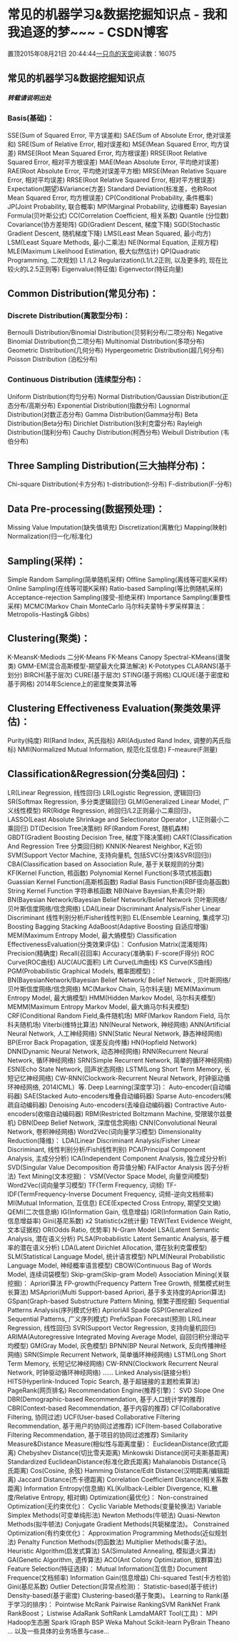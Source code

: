 
# 常见的机器学习&数据挖掘知识点 - 我和我追逐的梦~~~ - CSDN博客


置顶2015年08月21日 20:44:44[一只鸟的天空](https://me.csdn.net/heyongluoyao8)阅读数：16075



## 常见的机器学习&数据挖掘知识点
##### 转载请说明出处
### Basis(基础)：
SSE(Sum of Squared Error, 平方误差和)
SAE(Sum of Absolute Error, 绝对误差和)
SRE(Sum of Relative Error, 相对误差和)
MSE(Mean Squared Error, 均方误差)
RMSE(Root  Mean Squared Error, 均方根误差)
RRSE(Root Relative Squared Error, 相对平方根误差)
MAE(Mean Absolute Error, 平均绝对误差)
RAE(Root Absolute Error, 平均绝对误差平方根)
MRSE(Mean Relative Square Error, 相对平均误差)
RRSE(Root Relative Squared Error, 相对平方根误差)
Expectation(期望)&Variance(方差)
Standard Deviation(标准差，也称Root Mean Squared Error, 均方根误差)
CP(Conditional Probability, 条件概率)
JP(Joint Probability, 联合概率)
MP(Marginal Probability, 边缘概率)
Bayesian Formula(贝叶斯公式)
CC(Correlation Coefficient, 相关系数)
Quantile (分位数)
Covariance(协方差矩阵)
GD(Gradient Descent, 梯度下降)
SGD(Stochastic Gradient Descent, 随机梯度下降)
LMS(Least Mean Squared, 最小均方)
LSM(Least Square Methods, 最小二乘法)
NE(Normal Equation, 正规方程)
MLE(Maximum Likelihood Estimation, 极大似然估计)
QP(Quadratic Programming, 二次规划)
L1 /L2 Regularization(L1/L2正则, 以及更多的, 现在比较火的L2.5正则等)
Eigenvalue(特征值)
Eigenvector(特征向量)
## Common Distribution(常见分布)：
### Discrete Distribution(离散型分布)：
Bernoulli Distribution/Binomial Distribution(贝努利分布/二项分布)
Negative Binomial Distribution(负二项分布)
Multinomial Distribution(多项分布)
Geometric Distribution(几何分布)
Hypergeometric Distribution(超几何分布)
Poisson Distribution (泊松分布)
### Continuous Distribution (连续型分布)：
Uniform Distribution(均匀分布)
Normal Distribution/Gaussian Distribution(正态分布/高斯分布)
Exponential Distribution(指数分布)
Lognormal Distribution(对数正态分布)
Gamma Distribution(Gamma分布)
Beta Distribution(Beta分布)
Dirichlet Distribution(狄利克雷分布)
Rayleigh Distribution(瑞利分布)
Cauchy Distribution(柯西分布)
Weibull Distribution (韦伯分布)
## Three Sampling Distribution(三大抽样分布)：
Chi-square Distribution(卡方分布)
t-distribution(t-分布)
F-distribution(F-分布)
## Data Pre-processing(数据预处理)：
Missing Value Imputation(缺失值填充)
Discretization(离散化)
Mapping(映射)
Normalization(归一化/标准化)
## Sampling(采样)：
Simple Random Sampling(简单随机采样)
Offline Sampling(离线等可能K采样)
Online Sampling(在线等可能K采样)
Ratio-based Sampling(等比例随机采样)
Acceptance-rejection Sampling(接受-拒绝采样)
Importance Sampling(重要性采样)
MCMC(Markov Chain MonteCarlo 马尔科夫蒙特卡罗采样算法：Metropolis-Hasting& Gibbs)
## Clustering(聚类)：
K-MeansK-Mediods
二分K-Means
FK-Means
Canopy
Spectral-KMeans(谱聚类)
GMM-EM(混合高斯模型-期望最大化算法解决)
K-Pototypes
CLARANS(基于划分)
BIRCH(基于层次)
CURE(基于层次)
STING(基于网格)
CLIQUE(基于密度和基于网格)
2014年Science上的密度聚类算法等
## Clustering Effectiveness Evaluation(聚类效果评估)：
Purity(纯度)
RI(Rand Index, 芮氏指标)
ARI(Adjusted Rand Index, 调整的芮氏指标)
NMI(Normalized Mutual Information, 规范化互信息)
F-meaure(F测量)
## Classification&Regression(分类&回归)：
LR(Linear Regression, 线性回归)
LR(Logistic Regression, 逻辑回归)
SR(Softmax Regression, 多分类逻辑回归)
GLM(Generalized Linear Model, 广义线性模型)
RR(Ridge Regression, 岭回归/L2正则最小二乘回归)，LASSO(Least Absolute Shrinkage and Selectionator Operator , L1正则最小二乘回归)
DT(Decision Tree决策树)
RF(Random Forest, 随机森林)
GBDT(Gradient Boosting Decision Tree, 梯度下降决策树)
CART(Classification And Regression Tree 分类回归树)
KNN(K-Nearest Neighbor, K近邻)
SVM(Support Vector Machine, 支持向量机, 包括SVC(分类)&SVR(回归))
CBA(Classification based on Association Rule, 基于关联规则的分类)
KF(Kernel Function, 核函数)
Polynomial Kernel Function(多项式核函数)
Guassian Kernel Function(高斯核函数)
Radial Basis Function(RBF径向基函数)
String Kernel Function 字符串核函数
NB(Naive Bayesian,朴素贝叶斯)
BN(Bayesian Network/Bayesian Belief Network/Belief Network 贝叶斯网络/贝叶斯信度网络/信念网络)
LDA(Linear Discriminant Analysis/Fisher Linear Discriminant 线性判别分析/Fisher线性判别)
EL(Ensemble Learning, 集成学习)
Boosting
Bagging
Stacking
AdaBoost(Adaptive Boosting 自适应增强)
MEM(Maximum Entropy Model, 最大熵模型)
Classification EffectivenessEvaluation(分类效果评估)：
Confusion Matrix(混淆矩阵)
Precision(精确度)
Recall(召回率)
Accuracy(准确率)
F-score(F得分)
ROC Curve(ROC曲线)
AUC(AUC面积)
Lift Curve(Lift曲线)
KS Curve(KS曲线)
PGM(Probabilistic Graphical Models, 概率图模型)：
BN(BayesianNetwork/Bayesian Belief Network/ Belief Network , 贝叶斯网络/贝叶斯信度网络/信念网络)
MC(Markov Chain, 马尔科夫链)
MEM(Maximum Entropy Model, 最大熵模型)
HMM(Hidden Markov Model, 马尔科夫模型)
MEMM(Maximum Entropy Markov Model, 最大熵马尔科夫模型)
CRF(Conditional Random Field,条件随机场)
MRF(Markov Random Field, 马尔科夫随机场)
Viterbi(维特比算法)
NN(Neural Network, 神经网络)
ANN(Artificial Neural Network, 人工神经网络)
SNN(Static Neural Network, 静态神经网络)
BP(Error Back Propagation, 误差反向传播)
HN(Hopfield Network)
DNN(Dynamic Neural Network, 动态神经网络)
RNN(Recurrent Neural Network, 循环神经网络)
SRN(Simple Recurrent Network, 简单的循环神经网络)
ESN(Echo State Network, 回声状态网络)
LSTM(Long Short Term Memory, 长短记忆神经网络)
CW-RNN(Clockwork-Recurrent Neural Network, 时钟驱动循环神经网络, 2014ICML）等.
Deep Learning(深度学习)：
Auto-encoder(自动编码器)
SAE(Stacked Auto-encoders堆叠自动编码器)
Sparse Auto-encoders(稀疏自动编码器)
Denoising Auto-encoders(去噪自动编码器)
Contractive Auto-encoders(收缩自动编码器)
RBM(Restricted Boltzmann Machine, 受限玻尔兹曼机)
DBN(Deep Belief Network, 深度信念网络)
CNN(Convolutional Neural Network, 卷积神经网络)
Word2Vec(词向量学习模型)
Dimensionality Reduction(降维)：
LDA(Linear Discriminant Analysis/Fisher Linear Discriminant, 线性判别分析/Fish线性判别)
PCA(Principal Component Analysis, 主成分分析)
ICA(Independent Component Analysis, 独立成分分析)
SVD(Singular Value Decomposition 奇异值分解)
FA(Factor Analysis 因子分析法)
Text Mining(文本挖掘)：
VSM(Vector Space Model, 向量空间模型)
Word2Vec(词向量学习模型)
TF(Term Frequency, 词频)
TF-IDF(TermFrequency-Inverse Document Frequency, 词频-逆向文档频率)
MI(Mutual Information, 互信息)
ECE(Expected Cross Entropy, 期望交叉熵)
QEMI(二次信息熵)
IG(Information Gain, 信息增益)
IGR(Information Gain Ratio, 信息增益率)
Gini(基尼系数)
x2 Statistic(x2统计量)
TEW(Text Evidence Weight, 文本证据权)
OR(Odds Ratio, 优势率)
N-Gram Model
LSA(Latent Semantic Analysis, 潜在语义分析)
PLSA(Probabilistic Latent Semantic Analysis, 基于概率的潜在语义分析)
LDA(Latent Dirichlet Allocation, 潜在狄利克雷模型)
SLM(Statistical Language Model, 统计语言模型)
NPLM(Neural Probabilistic Language Model, 神经概率语言模型)
CBOW(Continuous Bag of Words Model, 连续词袋模型)
Skip-gram(Skip-gram Model)
Association Mining(关联挖掘)：
Apriori算法
FP-growth(Frequency Pattern Tree Growth, 频繁模式树生长算法)
MSApriori(Multi Support-based Apriori, 基于多支持度的Apriori算法)
GSpan(Graph-based Substructure Pattern Mining, 频繁子图挖掘)
Sequential Patterns Analysis(序列模式分析)
AprioriAll
Spade
GSP(Generalized Sequential Patterns, 广义序列模式)
PrefixSpan
Forecast(预测)
LR(Linear Regression, 线性回归)
SVR(Support Vector Regression, 支持向量机回归)
ARIMA(Autoregressive Integrated Moving Average Model, 自回归积分滑动平均模型)
GM(Gray Model, 灰色模型)
BPNN(BP Neural Network, 反向传播神经网络)
SRN(Simple Recurrent Network, 简单循环神经网络)
LSTM(Long Short Term Memory, 长短记忆神经网络)
CW-RNN(Clockwork Recurrent Neural Network, 时钟驱动循环神经网络)
……
Linked Analysis(链接分析)
HITS(Hyperlink-Induced Topic Search, 基于超链接的主题检索算法)
PageRank(网页排名)
Recommendation Engine(推荐引擎)：
SVD
Slope One
DBR(Demographic-based Recommendation, 基于人口统计学的推荐)
CBR(Context-based Recommendation, 基于内容的推荐)
CF(Collaborative Filtering, 协同过滤)
UCF(User-based Collaborative Filtering Recommendation, 基于用户的协同过滤推荐)
ICF(Item-based Collaborative Filtering Recommendation, 基于项目的协同过滤推荐)
Similarity Measure&Distance Measure(相似性与距离度量)：
EuclideanDistance(欧式距离)
Chebyshev Distance(切比雪夫距离)
Minkowski Distance(闵可夫斯基距离)
Standardized EuclideanDistance(标准化欧氏距离)
Mahalanobis Distance(马氏距离)
Cos(Cosine, 余弦)
Hamming Distance/Edit Distance(汉明距离/编辑距离)
Jaccard Distance(杰卡德距离)
Correlation Coefficient Distance(相关系数距离)
Information Entropy(信息熵)
KL(Kullback-Leibler Divergence, KL散度/Relative Entropy, 相对熵)
Optimization(最优化)：
Non-constrained Optimization(无约束优化)：
Cyclic Variable Methods(变量轮换法)
Variable Simplex Methods(可变单纯形法)
Newton Methods(牛顿法)
Quasi-Newton Methods(拟牛顿法)
Conjugate Gradient Methods(共轭梯度法)。
Constrained Optimization(有约束优化)：
Approximation Programming Methods(近似规划法)
Penalty Function Methods(罚函数法)
Multiplier Methods(乘子法)。
Heuristic Algorithm(启发式算法)
SA(Simulated Annealing, 模拟退火算法)
GA(Genetic Algorithm, 遗传算法)
ACO(Ant Colony Optimization, 蚁群算法)
Feature Selection(特征选择)：
Mutual Information(互信息)
Document Frequence(文档频率)
Information Gain(信息增益)
Chi-squared Test(卡方检验)
Gini(基尼系数)
Outlier Detection(异常点检测)：
Statistic-based(基于统计)
Density-based(基于密度)
Clustering-based(基于聚类)。
Learning to Rank(基于学习的排序)：
Pointwise
McRank
Pairwise
RankingSVM
RankNet
Frank
RankBoost；
Listwise
AdaRank
SoftRank
LamdaMART
Tool(工具)：
MPI
Hadoop生态圈
Spark
IGraph
BSP
Weka
Mahout
Scikit-learn
PyBrain
Theano
…
以及一些具体的业务场景与case…

